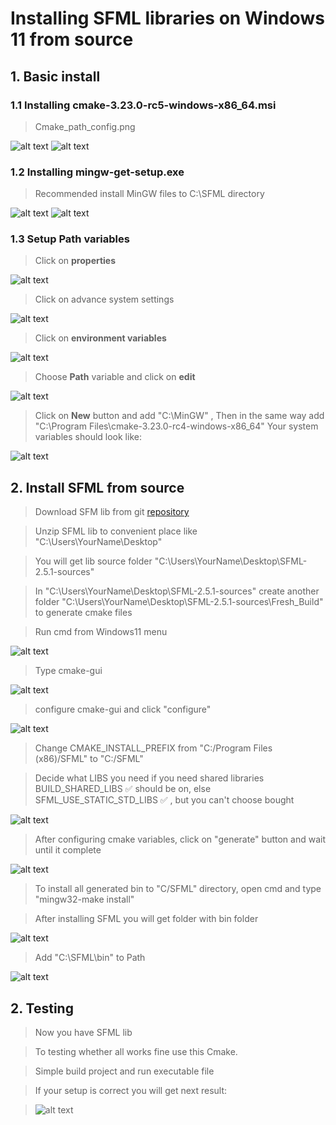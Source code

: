 # Installing SFML libraries on Windows 11 from source

## 1. Basic install
### 1.1 Installing cmake-3.23.0-rc5-windows-x86_64.msi
> Cmake_path_config.png

![alt text](readme_screenshot/cmake_path_config.png)
![alt text](readme_screenshot/chose_cmake_path.png)

### 1.2 Installing mingw-get-setup.exe
> Recommended install MinGW files to C:\SFML directory

![alt text](readme_screenshot/mingw_inst.png)
![alt text](readme_screenshot/chose_all_basics_components.png)

### 1.3 Setup Path variables
> Click on **properties**

![alt text](readme_screenshot/go_to_my_comp_right_click.png)

> Click on advance system settings

![alt text](readme_screenshot/advanced_sys_sett.png)

> Click on **environment variables**

![alt text](readme_screenshot/click_on_advanced_sys_variables.png)

> Choose **Path** variable and click on **edit**

![alt text](readme_screenshot/edit_Path_var.png)

> Click on **New** button and add "C:\MinGW" ,
Then in the same way add "C:\Program Files\cmake-3.23.0-rc4-windows-x86_64"
Your system variables should look like:

![alt text](readme_screenshot/add_path.png)

## 2. Install SFML from source
> Download SFM lib from git [repository](https://github.com/SFML/SFML/archive/refs/heads/master.zip) 

> Unzip SFML lib to convenient place like "C:\Users\YourName\Desktop\"

> You will get lib source folder "C:\Users\YourName\Desktop\SFML-2.5.1-sources"

> In "C:\Users\YourName\Desktop\SFML-2.5.1-sources" create another folder "C:\Users\YourName\Desktop\SFML-2.5.1-sources\Fresh_Build" to generate cmake files

> Run cmd from Windows11 menu

![alt text](readme_screenshot/find_cmd.png)

> Type cmake-gui

![alt text](readme_screenshot/cmake-gui1.png)

> configure cmake-gui and click "configure" 

![alt text](readme_screenshot/cmake-gui_config.png)

> Change CMAKE_INSTALL_PREFIX from "C:/Program Files (x86)/SFML" to "C:/SFML"

> Decide what LIBS you need if you need shared libraries BUILD_SHARED_LIBS ✅  should be on,
else SFML_USE_STATIC_STD_LIBS ✅ , but you can't choose bought

![alt text](readme_screenshot/lib_dll.png)

> After configuring cmake variables, click on "generate" button and wait until it complete 

![alt text](readme_screenshot/generate.png)

> To install all generated bin to "C/SFML" directory, open cmd and type "mingw32-make install" 

> After installing SFML you will get folder with bin folder

![alt text](readme_screenshot/sfml_bin.png)

> Add "C:\SFML\bin" to Path

![alt text](readme_screenshot/SFMLtoPath.png)

## 2. Testing
> Now you have SFML lib

> To testing whether all works fine use this Cmake. 

> Simple build project and run executable file

> If your setup is correct you will get next result: 

>![alt text](readme_screenshot/sfml_run.png) 
